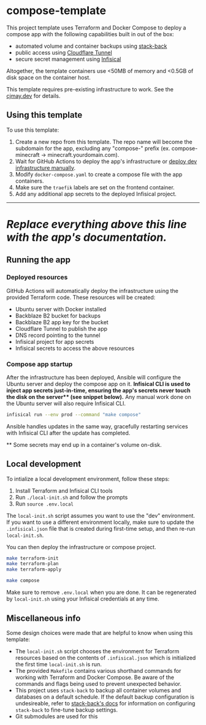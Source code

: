# compose-template

This project template uses Terraform and Docker Compose to deploy a compose app with the following capabilities built in out of the box:

* automated volume and container backups using [stack-back](https://github.com/lawndoc/stack-back)
* public access using [Cloudflare Tunnel](https://developers.cloudflare.com/cloudflare-one/connections/connect-networks/)
* secure secret management using [Infisical](https://infisical.com)

Altogether, the template containers use <50MB of memory and <0.5GB of disk space on the container host.

This template requires pre-existing infrastructure to work. See the [cjmay.dev](https://cjmay.dev) for details.

## Using this template

To use this template:

1. Create a new repo from this template. The repo name will become the subdomain for the app, excluding any "compose-" prefix (ex. compose-minecraft -> minecraft.yourdomain.com).
2. Wait for GitHub Actions to deploy the app's infrastructure or [deploy dev infrastructure manually](#local-development).
3. Modify `docker-compose.yaml` to create a compose file with the app containers.
4. Make sure the `traefik` labels are set on the frontend container.
5. Add any additional app secrets to the deployed Infisical project.

---

# *__Replace everything above this line with the app's documentation.__*

## Running the app

### Deployed resources

GitHub Actions will automatically deploy the infrastructure using the provided Terraform code. These resources will be created:

* Ubuntu server with Docker installed
* Backblaze B2 bucket for backups
* Backblaze B2 app key for the bucket
* Cloudflare Tunnel to publish the app
* DNS record pointing to the tunnel
* Infisical project for app secrets
* Infisical secrets to access the above resources

### Compose app startup

After the infrastructure has been deployed, Ansible will configure the Ubuntu server and deploy the compose app on it. __Infisical CLI is used to inject app secrets just-in-time, ensuring the app's secrets never touch the disk on the server** (see snippet below).__ Any manual work done on the Ubuntu server will also require Infisical CLI.

```bash
infisical run --env prod --command "make compose"
```

Ansible handles updates in the same way, gracefully restarting services with Infisical CLI after the update has completed.

** Some secrets may end up in a container's volume on-disk.

## Local development

To intialize a local development environment, follow these steps:

1. Install Terraform and Infisical CLI tools
2. Run `./local-init.sh` and follow the prompts
3. Run `source .env.local`

The `local-init.sh` script assumes you want to use the "dev" environment. If you want to use a different environment locally, make sure to update the `.infisical.json` file that is created during first-time setup, and then re-run `local-init.sh`.

You can then deploy the infrastructure or compose project.

```bash
make terraform-init
make terraform-plan
make terraform-apply
```

```bash
make compose
```

Make sure to remove `.env.local` when you are done. It can be regenerated by `local-init.sh` using your Infisical credentials at any time.

## Miscellaneous info

Some design choices were made that are helpful to know when using this template:

* The `local-init.sh` script chooses the environment for Terraform resources based on the contents of `.infisical.json` which is initialized the first time `local-init.sh` is run.
* The provided `Makefile` contains various shorthand commands for working with Terraform and Docker Compose. Be aware of the commands and flags being used to prevent unexpected behavior.
* This project uses `stack-back` to backup all container volumes and databases on a default schedule. If the default backup configuration is undesireable, refer to [stack-back's docs](https://stack-back.readthedocs.io) for information on configuring `stack-back` to fine-tune backup settings.
* Git submodules are used for this 